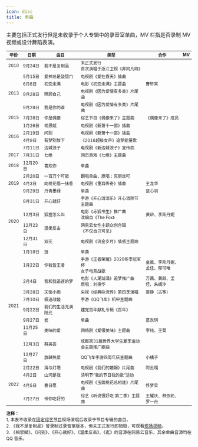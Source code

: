 ```yaml
---
icon: disc
title: 单曲
---
```


主要包括正式发行但是未收录于个人专辑中的录音室单曲，MV 栏指是否录制 MV 视频或设计舞蹈表演。

<table style="font-size:80%;">
<thead>
<tr>
    <th>年份</th>
    <th>日期</th>
    <th>曲目</th>
    <th style="width:35%">类型</th>
    <th style="width:20%">合作</th>
    <th>MV</th>
</tr>
</thead>
<tbody>
<tr>
    <td>2010</td>
    <td>9月24日</td>
    <td>我不是复制品</td>
    <td>未正式发行<br/>首次演唱于浙江卫视《非同凡响》</td>
    <td></td>
    <td></td>
</tr>
<tr>
    <td rowspan="4">2013</td>
    <td>5月15日</td>
    <td>爱神总是敲错门</td>
    <td>电视剧《爱在春天》插曲</td>
    <td></td>
    <td></td>
</tr>
<tr>
    <td>6月6日</td>
    <td>初恋未满</td>
    <td>电影《初恋未满》主题曲</td>
    <td>曹轩宾</td>
    <td class="yes"></td>
</tr>
<tr>
    <td>9月28日</td>
    <td>照顾自己</td>
    <td>电视剧《因为爱情有多美》片尾曲</td>
    <td></td>
    <td class="yes"></td>
</tr>
<tr>
    <td>9月28日</td>
    <td>我是你的谁</td>
    <td>电视剧《因为爱情有多美》片尾曲</td>
    <td></td>
    <td class="yes"></td>
</tr>
<tr>
    <td>2015</td>
    <td>7月28日</td>
    <td>你是偶像</td>
    <td>综艺节目《偶像来了》主题曲</td>
    <td>《偶像来了》成员</td>
    <td class="yes"></td>
</tr>
<tr>
    <td rowspan="4">2016</td>
    <td>1月26日</td>
    <td>相思赋</td>
    <td>电视剧《新萧十一郎》插曲</td>
    <td></td>
    <td></td>
</tr>
<tr>
    <td>2月19日</td>
    <td>问别</td>
    <td>电视剧《新萧十一郎》插曲</td>
    <td></td>
    <td></td>
</tr>
<tr>
    <td>4月9日</td>
    <td>有梦别放下</td>
    <td>《2016超级女声》追梦能量歌</td>
    <td></td>
    <td class="yes"></td>
</tr>
<tr>
    <td>7月11日</td>
    <td>边城浪子</td>
    <td>电视剧《新边城浪子》宣传曲</td>
    <td></td>
    <td></td>
</tr>
<tr>
    <td>2017</td>
    <td>7月31日</td>
    <td>七绝</td>
    <td>网页游戏《七绝》主题曲</td>
    <td></td>
    <td></td>
</tr>
<tr>
    <td>2018</td>
    <td>12月20日</td>
    <td>喜欢你</td>
    <td>单曲</td>
    <td></td>
    <td></td>
</tr>
<tr>
    <td rowspan="3">2019</td>
    <td>2月20日</td>
    <td>一百万个可能</td>
    <td>翻唱单曲，原唱：克丽丝叮</td>
    <td></td>
    <td></td>
</tr>
<tr>
    <td>4月3日</td>
    <td>向桃花借一抹香</td>
    <td>电视剧《重耳传奇》插曲</td>
    <td>王龙华</td>
    <td></td>
</tr>
<tr>
    <td>9月29日</td>
    <td>丹青墨绿</td>
    <td>单曲</td>
    <td>蓝心羽</td>
    <td></td>
</tr>
<tr>
    <td rowspan="4">2020</td>
    <td>8月31日</td>
    <td>开心就好</td>
    <td>手游《开心消消乐》开心消除节主题曲</td>
    <td></td>
    <td class="yes"></td>
</tr>
<tr>
    <td>12月3日</td>
    <td>狐狸怎么叫</td>
    <td>电影《赤狐书生》推广曲<br/>改编自《The Fox》</td>
    <td>黄龄、李斯丹妮</td>
    <td class="yes"></td>
</tr>
<tr>
    <td>12月23日</td>
    <td>温柔反击</td>
    <td>网易云女性主题众创合辑<br/>《不仅自己可见》</td>
    <td></td>
    <td class="yes"></td>
</tr>
<tr>
    <td>12月31日</td>
    <td>双花</td>
    <td>电视剧《流金岁月》情感主题曲</td>
    <td></td>
    <td></td>
</tr>
<tr>
    <td rowspan="10">2021</td>
    <td>1月18日</td>
    <td>逛</td>
    <td>单曲</td>
    <td></td>
    <td></td>
</tr>
<tr>
    <td>1月22日</td>
    <td>你我皆王者</td>
    <td>手游《王者荣耀》2020冬季冠军杯<br/>女子电竞战歌</td>
    <td>金晨、李斯丹妮、孟佳、郁可唯</td>
    <td class="yes"></td>
</tr>
<tr>
    <td>2月4日</td>
    <td>我和我追逐的梦</td>
    <td>电影《人潮汹涌》追梦推广曲<br/>原唱：刘德华</td>
    <td>万茜、黄龄、孟佳、朱婧汐</td>
    <td class="yes"></td>
</tr>
<tr>
    <td>3月28日</td>
    <td>天街小雨</td>
    <td>央视《经典咏流传》第四季演唱</td>
    <td>常静（古筝）</td>
    <td></td>
</tr>
<tr>
    <td>7月10日</td>
    <td>极速战姬</td>
    <td>手游《QQ飞车》机甲主题曲</td>
    <td></td>
    <td class="yes"></td>
</tr>
<tr>
    <td>9月22日</td>
    <td>我们的生活充满阳光</td>
    <td>建党百年献礼专辑《百年》</td>
    <td></td>
    <td class="yes"></td>
</tr>
<tr>
    <td>9月27日</td>
    <td>瓮</td>
    <td>单曲</td>
    <td>葛东琪</td>
    <td></td>
</tr>
<tr>
    <td>11月25日</td>
    <td>美味的爱</td>
    <td>网络剧《爱很美味》主题曲</td>
    <td>李纯、王菊</td>
    <td></td>
</tr>
<tr>
    <td>12月3日</td>
    <td>群英荟</td>
    <td>成都第31届世界大学生夏季运动会主题推广歌曲</td>
    <td></td>
    <td></td>
</tr>
<tr>
    <td>12月27日</td>
    <td>放肆热爱</td>
    <td>QQ飞车手游四周年庆主题曲</td>
    <td>小橘子</td>
    <td class="yes"></td>
</tr>
<tr>
    <td rowspan="4">2022</td>
    <td>2月22日</td>
    <td>海与灯塔</td>
    <td>电视剧《我们的婚姻》片尾曲</td>
    <td>阿云嘎</td>
    <td></td>
</tr>
<tr>
    <td>4月2日</td>
    <td>山河是我</td>
    <td>清明节“我的节日我的歌”活动</td>
    <td></td>
    <td class="yes"></td>
</tr>
<tr>
    <td>4月5日</td>
    <td>春日愿</td>
    <td>电视剧《玉面桃花总相逢》片尾曲</td>
    <td>佟梦实</td>
    <td></td>
</tr>
<tr>
    <td>7月27日</td>
    <td>带你吃好的</td>
    <td>综艺《听说很好吃·第二季》主题曲</td>
    <td>王耀庆、林依轮、罗一舟</td>
    <td></td>
</tr>
</tbody>
</table>

<small>
<b>注释：</b><br/>
1. 本表不收录在<a href="/video/variety.html">固定综艺节目</a>现场演唱后收录于节目专辑的曲目。<br/>
2. 《我不是复制品》曾录制过录音室版本，但未正式发行即销毁，可观看<a href="https://v.youku.com/v_show/id_XMjY1MDI0OTAw" target="_blank" rel="noopener">现场视频</a>。<br/>
3. 《相思赋》、《问别》、《开心就好》、《温柔反击》、《逛》的音源在网易云音乐，其余单曲音源均在 QQ 音乐。
</small>
